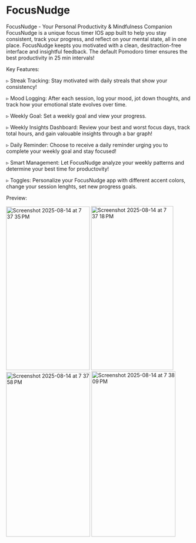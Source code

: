 # FocusNudge
FocusNudge - Your Personal Productivity & Mindfulness Companion
FocusNudge is a unique focus timer IOS app built to help you stay consistent, track your progress, and reflect on your mental state, all in one place. FocusNudge keepts you motivated with a clean, desitraction-free interface and insightful feedback. The default Pomodoro timer ensures the best productivity in 25 min intervals! 

Key Features: 

▹ Streak Tracking: Stay motivated with daily streals that show your consistency!

▹ Mood Logging: After each session, log your mood, jot down thoughts, and track how your emotional state evolves over time. 

▹ Weekly Goal: Set a weekly goal and view your progress.

▹ Weekly Insights Dashboard: Review your best and worst focus days, track total hours, and gain valouable insights through a bar graph!

▹ Daily Reminder: Choose to receive a daily reminder urging you to complete your weekly goal and stay focused!

▹ Smart Management: Let FocusNudge analyze your weekly patterns and determine your best time for productovity!

▹ Toggles: Personalize your FocusNudge app with different accent colors, change your session lenghts, set new progress goals.

Preview: 



<img width="227" height="445" alt="Screenshot 2025-08-14 at 7 37 35 PM" src="https://github.com/user-attachments/assets/d8e2c143-fa07-4d63-9770-e3c7862116ff" /> <img width="223" height="446" alt="Screenshot 2025-08-14 at 7 37 18 PM" src="https://github.com/user-attachments/assets/7890b3c5-dfe4-41b6-a68d-de37511e49c7" /> <img width="228" height="448" alt="Screenshot 2025-08-14 at 7 37 58 PM" src="https://github.com/user-attachments/assets/3f00ad45-4f9d-4be0-82ea-d6a67441b599" />  <img width="228" height="450" alt="Screenshot 2025-08-14 at 7 38 09 PM" src="https://github.com/user-attachments/assets/70434fdf-b408-4412-b417-5f69d55c89ff" />

 


